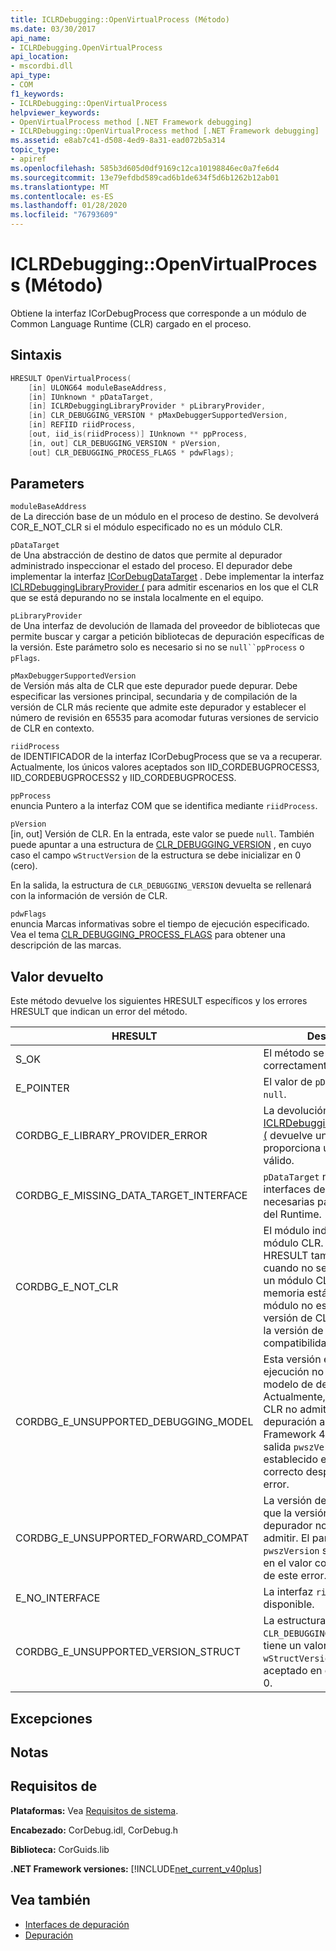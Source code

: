 ```yaml
---
title: ICLRDebugging::OpenVirtualProcess (Método)
ms.date: 03/30/2017
api_name:
- ICLRDebugging.OpenVirtualProcess
api_location:
- mscordbi.dll
api_type:
- COM
f1_keywords:
- ICLRDebugging::OpenVirtualProcess
helpviewer_keywords:
- OpenVirtualProcess method [.NET Framework debugging]
- ICLRDebugging::OpenVirtualProcess method [.NET Framework debugging]
ms.assetid: e8ab7c41-d508-4ed9-8a31-ead072b5a314
topic_type:
- apiref
ms.openlocfilehash: 585b3d605d0df9169c12ca10198846ec0a7fe6d4
ms.sourcegitcommit: 13e79efdbd589cad6b1de634f5d6b1262b12ab01
ms.translationtype: MT
ms.contentlocale: es-ES
ms.lasthandoff: 01/28/2020
ms.locfileid: "76793609"
---
```

# <a name="iclrdebuggingopenvirtualprocess-method"></a>ICLRDebugging::OpenVirtualProcess (Método)
Obtiene la interfaz ICorDebugProcess que corresponde a un módulo de Common Language Runtime (CLR) cargado en el proceso.  
  
## <a name="syntax"></a>Sintaxis  
  
```cpp  
HRESULT OpenVirtualProcess(  
    [in] ULONG64 moduleBaseAddress,  
    [in] IUnknown * pDataTarget,  
    [in] ICLRDebuggingLibraryProvider * pLibraryProvider,  
    [in] CLR_DEBUGGING_VERSION * pMaxDebuggerSupportedVersion,  
    [in] REFIID riidProcess,  
    [out, iid_is(riidProcess)] IUnknown ** ppProcess,  
    [in, out] CLR_DEBUGGING_VERSION * pVersion,  
    [out] CLR_DEBUGGING_PROCESS_FLAGS * pdwFlags);  
```  
  
## <a name="parameters"></a>Parameters  
 `moduleBaseAddress`  
 de La dirección base de un módulo en el proceso de destino. Se devolverá COR_E_NOT_CLR si el módulo especificado no es un módulo CLR.  
  
 `pDataTarget`  
 de Una abstracción de destino de datos que permite al depurador administrado inspeccionar el estado del proceso. El depurador debe implementar la interfaz [ICorDebugDataTarget](icordebugdatatarget-interface.md) . Debe implementar la interfaz [ICLRDebuggingLibraryProvider (](iclrdebugginglibraryprovider-interface.md) para admitir escenarios en los que el CLR que se está depurando no se instala localmente en el equipo.  
  
 `pLibraryProvider`  
 de Una interfaz de devolución de llamada del proveedor de bibliotecas que permite buscar y cargar a petición bibliotecas de depuración específicas de la versión. Este parámetro solo es necesario si no se `null``ppProcess` o `pFlags`.  
  
 `pMaxDebuggerSupportedVersion`  
 de Versión más alta de CLR que este depurador puede depurar. Debe especificar las versiones principal, secundaria y de compilación de la versión de CLR más reciente que admite este depurador y establecer el número de revisión en 65535 para acomodar futuras versiones de servicio de CLR en contexto.  
  
 `riidProcess`  
 de IDENTIFICADOR de la interfaz ICorDebugProcess que se va a recuperar. Actualmente, los únicos valores aceptados son IID_CORDEBUGPROCESS3, IID_CORDEBUGPROCESS2 y IID_CORDEBUGPROCESS.  
  
 `ppProcess`  
 enuncia Puntero a la interfaz COM que se identifica mediante `riidProcess`.  
  
 `pVersion`  
 [in, out] Versión de CLR. En la entrada, este valor se puede `null`. También puede apuntar a una estructura de [CLR_DEBUGGING_VERSION](clr-debugging-version-structure.md) , en cuyo caso el campo `wStructVersion` de la estructura se debe inicializar en 0 (cero).  
  
 En la salida, la estructura de `CLR_DEBUGGING_VERSION` devuelta se rellenará con la información de versión de CLR.  
  
 `pdwFlags`  
 enuncia Marcas informativas sobre el tiempo de ejecución especificado. Vea el tema [CLR_DEBUGGING_PROCESS_FLAGS](clr-debugging-process-flags-enumeration.md) para obtener una descripción de las marcas.  
  
## <a name="return-value"></a>Valor devuelto  
 Este método devuelve los siguientes HRESULT específicos y los errores HRESULT que indican un error del método.  
  
|HRESULT|Descripción|  
|-------------|-----------------|  
|S_OK|El método se completó correctamente.|  
|E_POINTER|El valor de `pDataTarget` es `null`.|  
|CORDBG_E_LIBRARY_PROVIDER_ERROR|La devolución de llamada [ICLRDebuggingLibraryProvider (](iclrdebugginglibraryprovider-interface.md) devuelve un error o no proporciona un identificador válido.|  
|CORDBG_E_MISSING_DATA_TARGET_INTERFACE|`pDataTarget` no implementa las interfaces de destino de datos necesarias para esta versión del Runtime.|  
|CORDBG_E_NOT_CLR|El módulo indicado no es un módulo CLR. Este valor HRESULT también se devuelve cuando no se puede detectar un módulo CLR porque la memoria está dañada, el módulo no está disponible o la versión de CLR es posterior a la versión de la corrección de compatibilidad.|  
|CORDBG_E_UNSUPPORTED_DEBUGGING_MODEL|Esta versión en tiempo de ejecución no admite este modelo de depuración. Actualmente, las versiones de CLR no admiten el modelo de depuración antes de la .NET Framework 4. El parámetro de salida `pwszVersion` sigue establecido en el valor correcto después de este error.|  
|CORDBG_E_UNSUPPORTED_FORWARD_COMPAT|La versión de CLR es mayor que la versión que este depurador notifica para admitir. El parámetro de salida `pwszVersion` sigue establecido en el valor correcto después de este error.|  
|E_NO_INTERFACE|La interfaz `riidProcess` no está disponible.|  
|CORDBG_E_UNSUPPORTED_VERSION_STRUCT|La estructura de `CLR_DEBUGGING_VERSION` no tiene un valor reconocido para `wStructVersion`. El único valor aceptado en este momento es 0.|  
  
## <a name="exceptions"></a>Excepciones  
  
## <a name="remarks"></a>Notas  
  
## <a name="requirements"></a>Requisitos de  
 **Plataformas:** Vea [Requisitos de sistema](../../../../docs/framework/get-started/system-requirements.md).  
  
 **Encabezado:** CorDebug.idl, CorDebug.h  
  
 **Biblioteca:** CorGuids.lib  
  
 **.NET Framework versiones:** [!INCLUDE[net_current_v40plus](../../../../includes/net-current-v40plus-md.md)]  
  
## <a name="see-also"></a>Vea también

- [Interfaces de depuración](debugging-interfaces.md)
- [Depuración](index.md)
